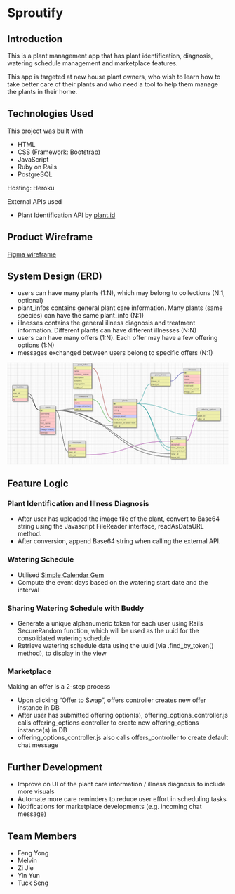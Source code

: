 # Sproutify

## Introduction
This is a plant management app that has plant identification, diagnosis, watering schedule management and marketplace features.

This app is targeted at new house plant owners, who wish to learn how to take better care of their plants and who need a tool to help them manage the plants in their home.

## Technologies Used
This project was built with
* HTML
* CSS (Framework: Bootstrap)
* JavaScript
* Ruby on Rails
* PostgreSQL

Hosting: Heroku

External APIs used
* Plant Identification API by [plant.id](https://web.plant.id/plant-identification-api/)

## Product Wireframe
[Figma wireframe](https://www.figma.com/design/C5zeWt9rcm4nN5c2TuoEBn/Sproutify-(2024-03)?node-id=841-934)

## System Design (ERD)
* users can have many plants (1:N), which may belong to collections (N:1, optional)
* plant_infos contains general plant care information. Many plants (same species) can have the same plant_info (N:1)
* illnesses contains the general illness diagnosis and treatment information. Different plants can have different illnesses (N:N)
* users can have many offers (1:N). Each offer may have a few offering options (1:N)
* messages exchanged between users belong to specific offers (N:1)

![Entity Resource Diagram](/public/sproutify-erd.PNG)

## Feature Logic
### Plant Identification and Illness Diagnosis
* After user has uploaded the image file of the plant, convert to Base64 string using the Javascript FileReader interface, readAsDataURL method.
* After conversion, append Base64 string when calling the external API.

### Watering Schedule
* Utilised [Simple Calendar Gem](https://github.com/excid3/simple_calendar)
* Compute the event days based on the watering start date and the interval

### Sharing Watering Schedule with Buddy
* Generate a unique alphanumeric token for each user using Rails SecureRandom function, which will be used as the uuid for the consolidated watering schedule
* Retrieve watering schedule data using the uuid (via .find_by_token() method), to display in the view

### Marketplace
Making an offer is a 2-step process
* Upon clicking “Offer to Swap”, offers controller creates new offer instance in DB
* After user has submitted offering option(s), offering_options_controller.js calls offering_options controller to create new offering_options instance(s) in DB
* offering_options_controller.js also calls offers_controller to create default chat message

## Further Development
* Improve on UI of the plant care information / illness diagnosis to include more visuals
* Automate more care reminders to reduce user effort in scheduling tasks
* Notifications for marketplace developments (e.g. incoming chat message)

## Team Members
* Feng Yong
* Melvin
* Zi Jie
* Yin Yun
* Tuck Seng
